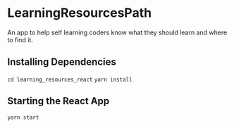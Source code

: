 # LearningResourcesPath
An app to help self learning coders know what they should learn and where to find it.

## Installing Dependencies
```cd learning_resources_react```
```yarn install```

## Starting the React App
```yarn start```